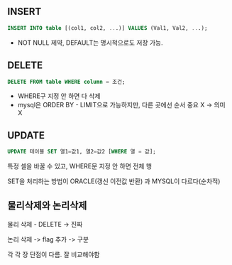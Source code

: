 ## INSERT

``` sql
INSERT INTO table [(col1, col2, ...)] VALUES (Val1, Val2, ...);
```

- NOT NULL 제약, DEFAULT는 명시적으로도 저장 가능.



## DELETE

``` sql
DELETE FROM table WHERE column = 조건;	
```

- WHERE구 지정 안 하면 다 삭제
- mysql은 ORDER BY - LIMIT으로 가능하지만, 다른 곳에선 순서 중요 X -> 의미 X



## UPDATE

``` sql
UPDATE 테이블 SET 열1=값1, 열2=값2 [WHERE 열 = 값];
```

특정 셀을 바꿀 수 있고, WHERE문 지정 안 하면 전체 행

SET을 처리하는 방법이 ORACLE(갱신 이전값 반환) 과 MYSQL이 다르다(순차적)



## 물리삭제와 논리삭제

물리 삭제 - DELETE -> 진짜

논리 삭제 -> flag 추가 -> 구분 

각 각 장 단점이 다름. 잘 비교해야함

